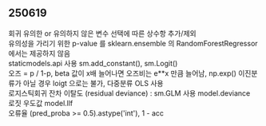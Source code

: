 ## 250619  
회귀 유의한 or 유의하지 않은 변수 선택에 따른 상수항 추가/제외  
유의성을 가리기 위한 p-value 를 sklearn.ensemble 의 RandomForestRegressor 에서는 제공하지 않음  
staticmodels.api 사용 sm.add_constant(), sm.Logit()  
오즈 = p / 1-p, beta 값이 x배 늘어나면 오즈비는 e**x 만큼 늘어남, np.exp() 
이진분류가 아닐 경우 loigt 으로는 불가, 다중분류 OLS 사용  
로지스틱회귀 잔차 이탈도 (residual deviance) : sm.GLM 사용 model.deviance  
로짓 우도값 model.llf  
오류율 (pred_proba >= 0.5).astype('int'), 1 - acc  